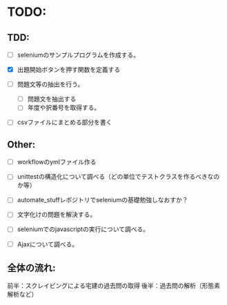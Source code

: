 # TODO:
## TDD:
- [ ] seleniumのサンプルプログラムを作成する。
- [x] 出題開始ボタンを押す関数を定義する
- [ ] 問題文等の抽出を行う。
    - [ ] 問題文を抽出する
    - [ ] 年度や択番号を取得する。
- [ ] csvファイルにまとめる部分を書く


## Other:
- [ ] workflowのymlファイル作る
- [ ] unittestの構造化について調べる（どの単位でテストクラスを作るべきなのか等）

- [ ] automate_stuffレポジトリでseleniumの基礎勉強しなおすか？
- [ ] 文字化けの問題を解決する。
- [ ] seleniumでのjavascriptの実行について調べる。
- [ ] Ajaxについて調べる。



## 全体の流れ:
前半：スクレイピングによる宅建の過去問の取得
後半：過去問の解析（形態素解析など）


